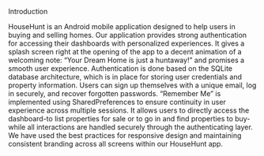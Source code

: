 Introduction


HouseHunt is an Android mobile application designed to help users in buying and selling homes. Our application provides strong authentication for accessing their dashboards with personalized experiences. It gives a splash screen right at the opening of the app to a decent animation of a welcoming note: “Your Dream Home is just a huntaway!” and promises a smooth user experience. Authentication is done based on the SQLite database architecture, which is in place for storing user credentials and property information. Users can sign up themselves with a unique email, log in securely, and recover forgotten passwords. “Remember Me” is implemented using SharedPreferences to ensure continuity in user experience across multiple sessions. It allows users to directly access the dashboard-to list properties for sale or to go in and find properties to buy-while all interactions are handled securely through the authenticating layer. We have used the best practices for responsive design and maintaining consistent branding across all screens within our HouseHunt app.

